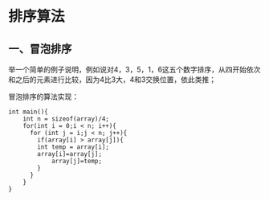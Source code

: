 #  排序算法

## 一、冒泡排序

举一个简单的例子说明，例如说对4，3，5，1，6这五个数字排序，从四开始依次和之后的元素进行比较，因为4比3大，4和3交换位置，依此类推；

冒泡排序的算法实现：

	int main(){
	    int n = sizeof(array)/4;
		for(int i = 0;i < n; i++){
		  for (int j = i;j < n; j++){
		    if(array[i] > array[j]){
			int temp = array[i];
			array[i]=array[j];
		        array[j]=temp;
		    }
		  }
		}
	}
